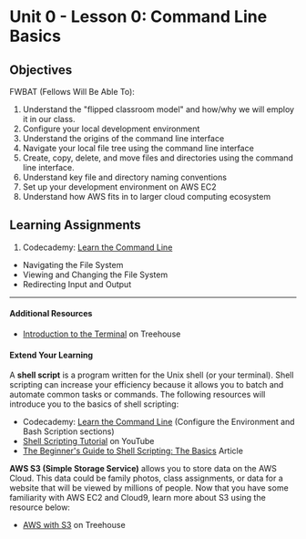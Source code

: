# Unit 0 - Lesson 0: Command Line Basics

## Objectives
FWBAT (Fellows Will Be Able To):
1. Understand the "flipped classroom model" and how/why we will employ it in our class.
2. Configure your local development environment
3. Understand the origins of the command line interface
4. Navigate your local file tree using the command line interface
5. Create, copy, delete, and move files and directories using the command line interface.
6. Understand key file and directory naming conventions
7. Set up your development environment on AWS EC2
8. Understand how AWS fits in to larger cloud computing ecosystem

## Learning Assignments
1. Codecademy: [Learn the Command Line](https://www.codecademy.com/learn/learn-the-command-line)
  * Navigating the File System
  * Viewing and Changing the File System
  * Redirecting Input and Output

___

#### Additional Resources
* [Introduction to the Terminal](https://teamtreehouse.com/library/introduction-to-the-terminal) on Treehouse

#### Extend Your Learning
A **shell script** is a program written for the Unix shell (or your terminal). Shell scripting can increase your efficiency because it allows you to batch and automate common tasks or commands. The following resources will introduce you to the basics of shell scripting:
* Codecademy: [Learn the Command Line](https://www.codecademy.com/learn/learn-the-command-line) (Configure the Environment and Bash Scription sections)
* [Shell Scripting Tutorial](https://www.youtube.com/watch?v=hwrnmQumtPw) on YouTube
* [The Beginner's Guide to Shell Scripting: The Basics](https://www.howtogeek.com/67469/the-beginners-guide-to-shell-scripting-the-basics/) Article

**AWS S3 (Simple Storage Service)** allows you to store data on the AWS Cloud. This data could be family photos, class assignments, or data for a website that will be viewed by millions of people. Now that you have some familiarity with AWS EC2 and Cloud9, learn more about S3 using the resource below:
* [AWS with S3](https://teamtreehouse.com/library/aws-with-s3) on Treehouse
